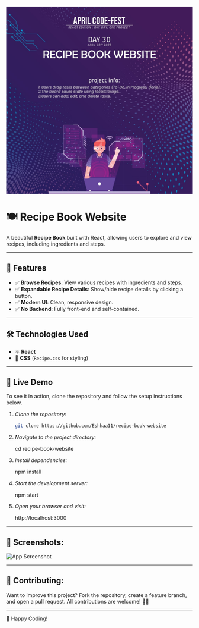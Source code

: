 ![App Screenshot](src/assets/Recipe.jpg)

# 🍽️ Recipe Book Website

A beautiful **Recipe Book** built with React, allowing users to explore and view recipes, including ingredients and steps.

---

## 📌 Features
- ✅ **Browse Recipes**: View various recipes with ingredients and steps.
- ✅ **Expandable Recipe Details**: Show/hide recipe details by clicking a button.
- ✅ **Modern UI**: Clean, responsive design.
- ✅ **No Backend**: Fully front-end and self-contained.

---

## 🛠️ Technologies Used
- ⚛️ **React**
- 🎨 **CSS** (`Recipe.css` for styling)

---

## 🚀 Live Demo
To see it in action, clone the repository and follow the setup instructions below.

1. *Clone the repository:*

   ```bash
   git clone https://github.com/Eshhaa11/recipe-book-website

2. *Navigate to the project directory:*

   cd recipe-book-website

3. *Install dependencies:*

   npm install

4. *Start the development server:*

   npm start

5. *Open your browser and visit:*

   http://localhost:3000

---

 ## 🎨 Screenshots:
 ![App Screenshot](src/assets/image.png)


 ---

 ## 🤝 Contributing:
 Want to improve this project? Fork the repository, create a feature branch, and open a pull request. All contributions are welcome! 🚀✨
 
 ---

 🎉 Happy Coding!

